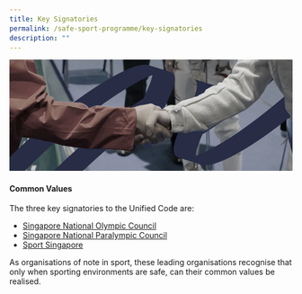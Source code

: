 ```yaml
---
title: Key Signatories
permalink: /safe-sport-programme/key-signatories
description: ""
---
```

![Alt text for image on Isomer site](/images/handshake.jpg)
#### Common Values
The three key signatories to the Unified Code are:
* [Singapore National Olympic Council ](https://www.singaporeolympics.com/)
* [Singapore National Paralympic Council](https://www.snpc.org.sg/)
* [Sport Singapore](https://sportsingapore.gov.sg/)


As organisations of note in sport, these leading organisations recognise that only when sporting
environments are safe, can their common values be realised.